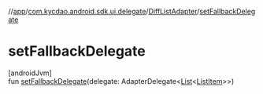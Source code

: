 //[app](../../../index.md)/[com.kycdao.android.sdk.ui.delegate](../index.md)/[DiffListAdapter](index.md)/[setFallbackDelegate](set-fallback-delegate.md)

# setFallbackDelegate

[androidJvm]\
fun [setFallbackDelegate](set-fallback-delegate.md)(delegate: AdapterDelegate&lt;[List](https://kotlinlang.org/api/latest/jvm/stdlib/kotlin.collections/-list/index.html)&lt;[ListItem](../-list-item/index.md)&gt;&gt;)
